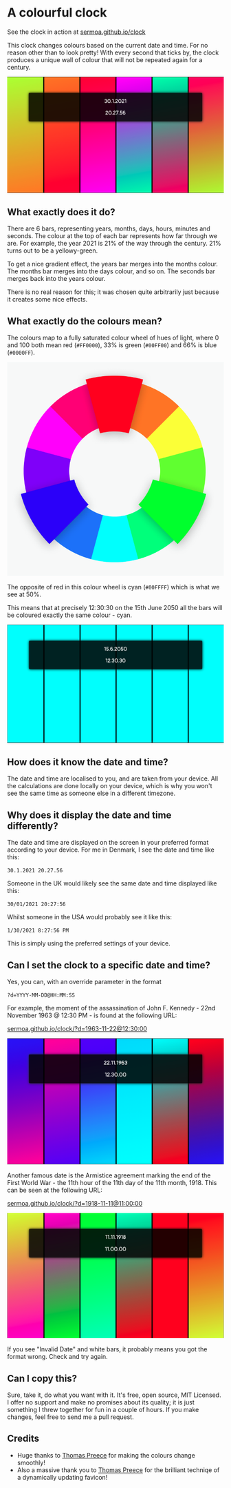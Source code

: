 # A colourful clock

See the clock in action at [sermoa.github.io/clock](https://sermoa.github.io/clock/)

This clock changes colours based on the current date and time. For no reason other than to look pretty! With every second that ticks by, the clock produces a unique wall of colour that will not be repeated again for a century.

![An example of the clock](example-clock.png)

## What exactly does it do?

There are 6 bars, representing years, months, days, hours, minutes and seconds. The colour at the top of each bar represents how far through we are. For example, the year 2021 is 21% of the way through the century. 21% turns out to be a yellowy-green.

To get a nice gradient effect, the years bar merges into the months colour. The months bar merges into the days colour, and so on. The seconds bar merges back into the years colour.

There is no real reason for this; it was chosen quite arbitrarily just because it creates some nice effects.

## What exactly do the colours mean?

The colours map to a fully saturated colour wheel of hues of light, where 0 and 100 both mean red (`#FF0000`), 33% is green (`#00FF00`) and 66% is blue (`#0000FF`).

![Colour wheel](colour-wheel.png)

The opposite of red in this colour wheel is cyan (`#00FFFF`) which is what we see at 50%.

This means that at precisely 12:30:30 on the 15th June 2050 all the bars will be coloured exactly the same colour - cyan.

![Cyan time](cyan-time.png)

## How does it know the date and time?

The date and time are localised to you, and are taken from your device. All the calculations are done locally on your device, which is why you won't see the same time as someone else in a different timezone.

## Why does it display the date and time differently?

The date and time are displayed on the screen in your preferred format according to your device. For me in Denmark, I see the date and time like this:

    30.1.2021 20.27.56

Someone in the UK would likely see the same date and time displayed like this:

    30/01/2021 20:27:56

Whilst someone in the USA would probably see it like this:

    1/30/2021 8:27:56 PM

This is simply using the preferred settings of your device.

## Can I set the clock to a specific date and time?

Yes, you can, with an override parameter in the format

    ?d=YYYY-MM-DD@HH:MM:SS

For example, the moment of the assassination of John F. Kennedy - 22nd November 1963 @ 12:30 PM - is found at the following URL:

[sermoa.github.io/clock/?d=1963-11-22@12:30:00](https://sermoa.github.io/clock/?d=1963-11-22@12:30:00)

![Assassination of JFK](assassination-of-jfk.png)

Another famous date is the Armistice agreement marking the end of the First World War - the 11th hour of the 11th day of the 11th month, 1918. This can be seen at the following URL:

[sermoa.github.io/clock/?d=1918-11-11@11:00:00](https://sermoa.github.io/clock/?d=1918-11-11@11:00:00)

![Armistice agreement](armistice-agreement.png)

If you see "Invalid Date" and white bars, it probably means you got the format wrong. Check and try again.

## Can I copy this?

Sure, take it, do what you want with it. It's free, open source, MIT Licensed. I offer no support and make no promises about its quality; it is just something I threw together for fun in a couple of hours. If you make changes, feel free to send me a pull request.

## Credits

- Huge thanks to [Thomas Preece](https://github.com/tepreece) for making the colours change smoothly!
- Also a massive thank you to [Thomas Preece](https://github.com/tepreece) for the brilliant techniqe of a dynamically updating favicon!

